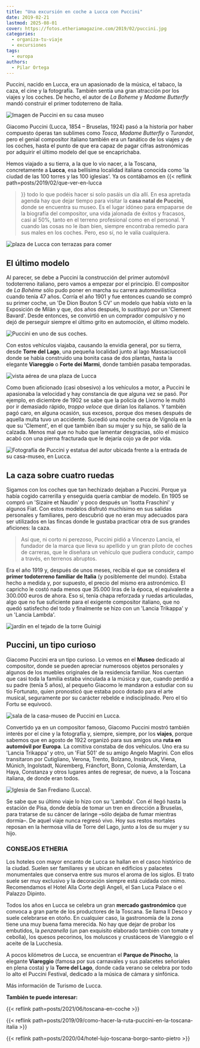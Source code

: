 ```yaml
---
title: "Una excursión en coche a Lucca con Puccini"
date: 2019-02-21
lastmod: 2025-08-01
cover: https://fotos.etheriamagazine.com/2019/02/puccini.jpg
categories: 
  - organiza-tu-viaje
  - excursiones
tags: 
  - europa
authors: 
  - Pilar Ortega
---
```


Puccini, nacido en Lucca, era un apasionado de la música, el tabaco, la caza, el cine y 
la fotografía. También sentía una gran atracción por los viajes y los coches. De hecho, 
el autor de _La Boheme_ y _Madame Butterfly_ mandó construir el primer todoterreno de 
Italia. 

![Imagen de Puccini en su casa museo](https://fotos.etheriamagazine.com/2019/02/puccini.jpg "Puccini sentado al piano en su casa de Milán. © Casa Museo Puccini")

<!-- LEGACY_UPDATED: Actualizado 8/2025 -->

Giacomo Puccini (Lucca, 1854 – Bruselas, 1924) pasó a la historia por haber compuesto 
óperas tan sublimes como _Tosca_, _Madame Butterfly_ o _Turandot_, pero el genial 
compositor italiano también era un fanático de los viajes y de los coches, hasta el 
punto de que era capaz de pagar cifras astronómicas por adquirir el último modelo del 
que se encaprichaba. 

Hemos viajado a su tierra, a la que lo vio nacer, a la Toscana, concretamente a 
**Lucca**, esa bellísima localidad italiana conocida como 'la ciudad de las 100 torres y 
las 100 iglesias'. Ya os contábamos en {{< reflink path=posts/2019/02/que-ver-en-lucca 
>}} todo lo que podéis hacer si solo pasáis un día allí. En esa apretada agenda hay que 
dejar tiempo para visitar la **casa natal de Puccini**, donde se encuentra su museo. Es 
el lugar idóneo para empaparse de la biografía del compositor, una vida jalonada de 
éxitos y fracasos, casi al 50%, tanto en el terreno profesional como en el personal. Y 
cuando las cosas no le iban bien, siempre encontraba remedio para sus males en los 
coches. Pero, eso sí, no le valía cualquiera. 

![plaza de Lucca con terrazas para comer](https://fotos.etheriamagazine.com/2019/02/Lucca-piazza-Anfiteatro.jpg "La Piazza dell'Anfiteatro (Lucca) es una de las más animadas. © S.G.")

## El último modelo

Al parecer, se debe a Puccini la construcción del primer automóvil todoterreno italiano, 
pero vamos a empezar por el principio. El compositor de _La Bohéme_ sólo pudo poner en 
marcha su carrera automovilística cuando tenía 47 años. Corría el año 1901 y fue 
entonces cuando se compró su primer coche, un 'De Dion Bouton 5 CV' un modelo que había 
visto en la Exposición de Milán y que, dos años después, lo sustituyó por un 'Clement 
Bavard'. Desde entonces, se convirtió en un comprador compulsivo y no dejó de perseguir 
siempre el último grito en automoción, el último modelo. 

![Puccini en uno de sus coches.](https://fotos.etheriamagazine.com/2019/02/puccini-coche.jpg "Puccini en uno de sus coches.")

Con estos vehículos viajaba, causando la envidia general, por su tierra, desde **Torre 
del Lago**, una pequeña localidad junto al lago Massaciuccoli donde se había construido 
una bonita casa de dos plantas, hasta la elegante **Viareggio** o **Forte dei Marmi**, 
donde también pasaba temporadas. 

![vista aérea de una plaza de Lucca](https://fotos.etheriamagazine.com/2019/02/Lucca-casco-historico-e1550912952514.jpg "Vista del casco histórico de Lucca. © Pilar Ortega")

Como buen aficionado (casi obsesivo) a los vehículos a motor, a Puccini le apasionaba la 
velocidad y hay constancia de que alguna vez se pasó. Por ejemplo, en diciembre de 1902 
se sabe que la policía de Livorno le multó por ir demasiado rápido, _troppo veloce_ que 
dirían los italianos. Y también pagó caro, en alguna ocasión, sus excesos, porque dos 
meses después de aquella multa tuvo un accidente. Sucedió una noche cerca de Vignola en 
la que su 'Clement', en el que también iban su mujer y su hijo, se salió de la calzada. 
Menos mal que no hubo que lamentar desgracias, sólo el músico acabó con una pierna 
fracturada que le dejaría cojo ya de por vida. 

![Fotografía de Puccini y estatua del autor ubicada frente a la entrada de su casa-museo, en Lucca.](https://fotos.etheriamagazine.com/2019/02/Puccini-viaje-lucca.jpg "Fotografía de Puccini y estatua del autor ubicada frente a la entrada de su casa-museo, en Lucca.")

## La caza sobre cuatro ruedas

Sigamos con los coches que tan hechizado dejaban a Puccini. Porque ya había cogido 
carrerilla y enseguida quería cambiar de modelo. En 1905 se compró un 'Sizaire et 
Naudin' y poco después un 'Isotta Fraschini' y algunos Fiat. Con estos modelos disfrutó 
muchísimo en sus salidas personales y familiares, pero descubrió que no eran muy 
adecuados para ser utilizados en las fincas donde le gustaba practicar otra de sus 
grandes aficiones: la caza. 

> Así que, ni corto ni perezoso, Puccini pidió a Vincenzo Lancia, el fundador de la marca 
> que lleva su apellido y un gran piloto de coches de carreras, que le diseñara un 
> vehículo que pudiera conducir, campo a través, en terrenos abruptos. 

Era el año 1919 y, después de unos meses, recibía el que se considera el **primer 
todoterreno familiar de Italia** (y posiblemente del mundo). Estaba hecho a medida y, 
por supuesto, el precio del mismo era astronómico. El capricho le costó nada menos que 
35.000 liras de la época, el equivalente a 300.000 euros de ahora. Eso sí, tenía chapa 
reforzada y ruedas articuladas, algo que no fue suficiente para el exigente compositor 
italiano, que no quedó satisfecho del todo y finalmente se hizo con un 'Lancia Trikappa' 
y un 'Lancia Lambda'. 

![jardín en el tejado de la torre Guinigi](https://fotos.etheriamagazine.com/2019/02/Lucca-Torre-Guinigi-e1550912985392.jpg "La torre Guinigi (Lucca) con su jardín en el tejado. © Pilar Ortega")

## Puccini, un tipo curioso

Giacomo Puccini era un tipo curioso. Lo vemos en el **Museo** dedicado al compositor, 
donde se pueden apreciar numerosos objetos personales y algunos de los muebles 
originales de la residencia familiar. Nos cuentan que casi toda la familia estaba 
vinculada a la música y que, cuando perdió a su padre (tenía 5 años), al pequeño Giacomo 
le mandaron a estudiar con su tío Fortunato, quien pronosticó que estaba poco dotado 
para el arte musical, seguramente por su carácter rebelde e indisciplinado. Pero el tío 
Fortu se equivocó. 

![sala de la casa-museo de Puccini en Lucca.](https://fotos.etheriamagazine.com/2019/02/Museo-Puccini-piano-e1550913007389.jpg "Estancia de la casa-museo de Puccini en Lucca. © Pilar Ortega")

Convertido ya en un compositor famoso, Giacomo Puccini mostró también interés por el 
cine y la fotografía y, siempre, siempre, por los **viajes**, porque sabemos que en 
agosto de 1922 organizó para sus amigos una **ruta en automóvil por Europa**. La 
comitiva constaba de dos vehículos. Uno era su 'Lancia Trikappa' y otro, un 'Fiat 501' 
de su amigo Angelo Magrini. Con ellos transitaron por Cutigliano, Verona, Trento, 
Bolzano, Inssbruck, Viena, Múnich, Ingolstadt, Núremberg, Fráncfort, Bonn, Colonia, 
Ámsterdam, La Haya, Constanza y otros lugares antes de regresar, de nuevo, a la Toscana 
italiana, de donde eran todos. 

![Iglesia de San Frediano (Lucca).](https://fotos.etheriamagazine.com/2019/02/Lucca-Iglesia-de-San-Frediano-e1550913026149.jpg "Iglesia de San Frediano (Lucca). © Pilar Ortega")

Se sabe que su último viaje lo hizo con su 'Lambda'. Con él llegó hasta la estación de 
Pisa, donde debía de tomar un tren en dirección a Bruselas, para tratarse de su cáncer 
de laringe –sólo dejaba de fumar mientras dormía–. De aquel viaje nunca regresó vivo. 
Hoy sus restos mortales reposan en la hermosa villa de Torre del Lago, junto a los de su 
mujer y su hijo. 

### CONSEJOS ETHERIA

Los hoteles con mayor encanto de Lucca se hallan en el casco histórico de la ciudad. 
Suelen ser familiares y se ubican en edificios y palacetes monumentales que conserva 
entre sus muros el aroma de los siglos. El trato suele ser muy exclusivo y la decoración 
siempre está cuidada con mimo. Recomendamos el Hotel Alla Corte degli Angeli, el San 
Luca Palace o el Palazzo Dipinto. 

Todos los años en Lucca se celebra un gran **mercado gastronómico** que convoca a gran 
parte de los productores de la Toscana. Se llama Il Desco y suele celebrarse en otoño. 
En cualquier caso, la gastronomía de la zona tiene una muy buena fama merecida. No hay 
que dejar de probar los embutidos, la _penzanella_ (un pan exquisito elaborado también 
con tomate y cebolla), los quesos pecorinos, los moluscos y crustáceos de Viareggio o el 
aceite de la Lucchesia. 

A pocos kilómetros de Lucca, se encuentran el **Parque de Pinocho**, la elegante 
**Viareggio** (famosa por sus carnavales y sus palacetes señoriales en plena costa) y la 
**Torre del Lago**, donde cada verano se celebra por todo lo alto el Puccini Festival, 
dedicado a la música de cámara y sinfónica. 

Más información de Turismo de Lucca. 

**También te puede interesar:** 

{{< reflink path=posts/2021/06/toscana-en-coche >}} 

{{< reflink path=posts/2019/09/como-hacer-la-ruta-puccini-en-la-toscana-italia >}} 

{{< reflink path=posts/2020/04/hotel-lujo-toscana-borgo-santo-pietro >}}
